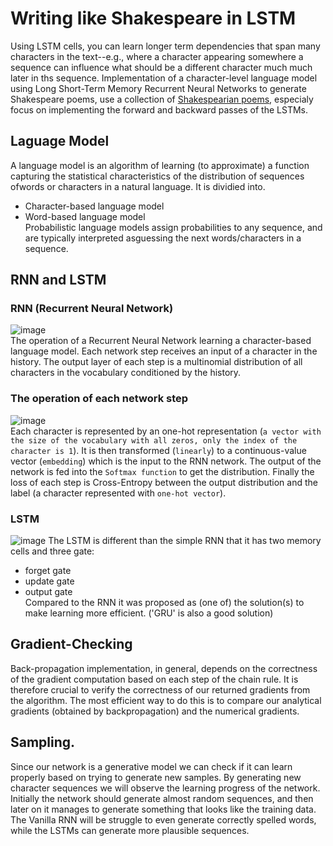 Writing like Shakespeare in LSTM
=====================
Using LSTM cells, you can learn longer term dependencies that span many characters in the text--e.g., where a character appearing somewhere a sequence can influence what should be a different character much much later in ths sequence. Implementation of a character-level language model using Long Short-Term Memory Recurrent Neural Networks to generate Shakespeare poems, use a collection of [Shakespearian poems](/data/shakespeare.txt), especialy focus on implementing the forward and backward passes of the LSTMs.

## Laguage Model
A language model is an algorithm of learning (to approximate) a function capturing the statistical characteristics of the distribution of sequences ofwords or characters in a natural language. It is dividied into.
* Character-based language model
* Word-based language model
<br>Probabilistic language models assign probabilities to any sequence, and are typically interpreted asguessing the next words/characters in a sequence. 

## RNN and LSTM

### RNN (Recurrent Neural Network)
![image](/image/RNN1.jpg)
<br>The operation of a Recurrent Neural Network learning a character-based language model. Each network step receives an input of a character in the history. The output layer of each step is a multinomial distribution of all characters in the vocabulary conditioned by the history.

### The operation of each network step
![image](/image/RNN.jpg)
<br>Each character is represented by an one-hot representation (`a vector with the size of the vocabulary with all zeros, only the index of the character is 1`). It is then transformed (`linearly`) to a continuous-value vector (`embedding`) which is the input to the RNN network. The output of the network is fed into the `Softmax function` to get the distribution. Finally the loss of each step is Cross-Entropy between the output distribution and the label (a character represented with `one-hot vector`).

### LSTM
![image](/image/LSTM.jpg)
The LSTM is different than the simple RNN that it has two memory cells and three gate:
* forget gate
* update gate
* output gate
<br>Compared to the RNN it was proposed as (one of) the solution(s) to make learning more efficient. ('GRU' is also a good solution)

## Gradient-Checking
Back-propagation implementation, in general, depends on the correctness of the gradient computation based on each step of the chain rule. It is therefore crucial
to verify the correctness of our returned gradients from the algorithm. The most efficient way to do this is to compare our analytical gradients (obtained by backpropagation) and the numerical gradients.

## Sampling. 
Since our network is a generative model we can check if it can learn properly based on trying to generate new samples. By generating new character sequences we will observe the learning progress of the network. Initially the network should generate almost random sequences, and then later on it manages to generate something that looks like the training data. The Vanilla RNN will be struggle to even generate correctly spelled words, while the LSTMs can generate more plausible
sequences.
